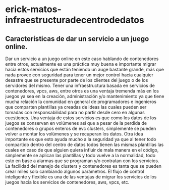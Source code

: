 # erick-matos-infraestructuradecentrodedatos


## Características de dar un servicio a un juego online.


Dar un servicio a un juego online en este caso hablando de contenedores entre otros, actualmente es una práctica muy buena e importante migrar hacia estos servicios que están teniendo un auge bastante grande, más que nada provee con seguridad para tener un mejor control hacia cualquier desastre que se presente por parte de los clientes del juego o de los servidores del mismo.
Tener una infraestructura basada en servicios de contenedores, vpcs, aws, entre otros es una ventaja tremenda más en los juegos ya sea en la creación, administración y/o mantenimiento ya que tiene mucha relación la comunidad en general de programadores e ingenieros que comparten plantillas ya creadas de ideas las cuales pueden ser tomadas con responsabilidad para no partir desde cero en algunas cuestiones.
Una ventaja de estos servicios es que como los datos de los juegos se conservan en volúmenes  así que a pesar de la perdida de contenedores o grupos enteros de evc clusters, simplemente se pueden volver a montar los volúmenes y se recuperan los datos. 
Otra idea importante es que esto ayuda mucho a la seguridad ya que al tener todo compartido dentro del centro de datos todos tienen las mismas plantillas las cuales en caso de que alguien quiera influir de mala manera en el código, simplemente se aplican las plantillas y todo vuelve a la normalidad, todo esto en base a alarmas que se programan y/o contratan con los servicios.
La facilidad del manejo de clusters y contenedores es tanta que se pueden crear miles solo cambiando algunos parámetros.
El flujo de control inteligente y flexible es una de las ventajas de migrar los servicios de los juegos hacia los servicios de contenedores, aws, vpcs, etc. 
